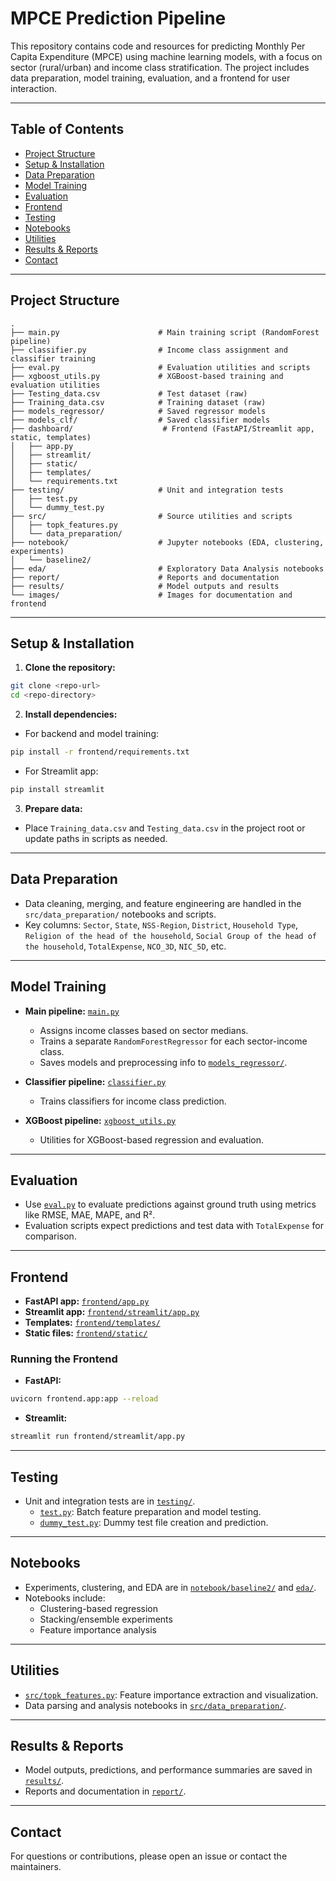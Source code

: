 # MPCE Prediction Pipeline

This repository contains code and resources for predicting Monthly Per Capita Expenditure (MPCE) using machine learning models, with a focus on sector (rural/urban) and income class stratification. The project includes data preparation, model training, evaluation, and a frontend for user interaction.

---

## Table of Contents

- [Project Structure](#project-structure)
- [Setup & Installation](#setup--installation)
- [Data Preparation](#data-preparation)
- [Model Training](#model-training)
- [Evaluation](#evaluation)
- [Frontend](#frontend)
- [Testing](#testing)
- [Notebooks](#notebooks)
- [Utilities](#utilities)
- [Results & Reports](#results--reports)
- [Contact](#contact)

---

## Project Structure
```
.
├── main.py                      # Main training script (RandomForest pipeline)
├── classifier.py                # Income class assignment and classifier training
├── eval.py                      # Evaluation utilities and scripts
├── xgboost_utils.py             # XGBoost-based training and evaluation utilities
├── Testing_data.csv             # Test dataset (raw)
├── Training_data.csv            # Training dataset (raw)
├── models_regressor/            # Saved regressor models
├── models_clf/                  # Saved classifier models
├── dashboard/                    # Frontend (FastAPI/Streamlit app, static, templates)
│   ├── app.py
│   ├── streamlit/
│   ├── static/
│   ├── templates/
│   └── requirements.txt
├── testing/                     # Unit and integration tests
│   ├── test.py
│   └── dummy_test.py
├── src/                         # Source utilities and scripts
│   ├── topk_features.py
│   └── data_preparation/
├── notebook/                    # Jupyter notebooks (EDA, clustering, experiments)
│   └── baseline2/
├── eda/                         # Exploratory Data Analysis notebooks
├── report/                      # Reports and documentation
├── results/                     # Model outputs and results
└── images/                      # Images for documentation and frontend
```

---

## Setup & Installation

1. **Clone the repository:**
```sh
git clone <repo-url>
cd <repo-directory>
```

2. **Install dependencies:**
- For backend and model training:
```sh
pip install -r frontend/requirements.txt
```
- For Streamlit app:
```sh
pip install streamlit
```

3. **Prepare data:**
- Place `Training_data.csv` and `Testing_data.csv` in the project root or update paths in scripts as needed.

---

## Data Preparation
- Data cleaning, merging, and feature engineering are handled in the `src/data_preparation/` notebooks and scripts.
- Key columns: `Sector`, `State`, `NSS-Region`, `District`, `Household Type`, `Religion of the head of the household`, `Social Group of the head of the household`, `TotalExpense`, `NCO_3D`, `NIC_5D`, etc.

---

## Model Training

- **Main pipeline:** [`main.py`](main.py)
  - Assigns income classes based on sector medians.
  - Trains a separate `RandomForestRegressor` for each sector-income class.
  - Saves models and preprocessing info to [`models_regressor/`](models_regressor/).

- **Classifier pipeline:** [`classifier.py`](classifier.py)
  - Trains classifiers for income class prediction.

- **XGBoost pipeline:** [`xgboost_utils.py`](xgboost_utils.py)
  - Utilities for XGBoost-based regression and evaluation.

---

## Evaluation

- Use [`eval.py`](eval.py) to evaluate predictions against ground truth using metrics like RMSE, MAE, MAPE, and R².
- Evaluation scripts expect predictions and test data with `TotalExpense` for comparison.

---

## Frontend

- **FastAPI app:** [`frontend/app.py`](frontend/app.py)
- **Streamlit app:** [`frontend/streamlit/app.py`](frontend/streamlit/app.py)
- **Templates:** [`frontend/templates/`](frontend/templates/)
- **Static files:** [`frontend/static/`](frontend/static/)

### Running the Frontend
- **FastAPI:**
```sh
uvicorn frontend.app:app --reload
```
- **Streamlit:**
```sh
streamlit run frontend/streamlit/app.py
```

---

## Testing
- Unit and integration tests are in [`testing/`](testing/).
  - [`test.py`](testing/test.py): Batch feature preparation and model testing.
  - [`dummy_test.py`](testing/dummy_test.py): Dummy test file creation and prediction.

---

## Notebooks
- Experiments, clustering, and EDA are in [`notebook/baseline2/`](notebook/baseline2/) and [`eda/`](eda/).
- Notebooks include:
  - Clustering-based regression
  - Stacking/ensemble experiments
  - Feature importance analysis

---

## Utilities
- [`src/topk_features.py`](src/topk_features.py): Feature importance extraction and visualization.
- Data parsing and analysis notebooks in [`src/data_preparation/`](src/data_preparation/).

---

## Results & Reports
- Model outputs, predictions, and performance summaries are saved in [`results/`](results/).
- Reports and documentation in [`report/`](report/).

---

## Contact
For questions or contributions, please open an issue or contact the maintainers.
